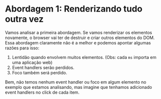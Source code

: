 # Abordagem 1: Renderizando tudo outra vez
Vamos analisar a primeira abordagem. Se vamos renderizar os elementos novamente, o browser vai ter de destruir e criar outros 
elementos do DOM. Essa abordagem claramente não é a melhor e podemos apontar algumas razões para isso:

1. Lentidão quando envolvem muitos elementos. (Obs: cada `ms` importa em uma aplicação web)
2. Event handlers serão perdidos.
3. Foco também será perdido.


Bem, não temos nenhum event handler ou foco em algum elemento no exemplo que estamos analisando, mas imagine que tenhamos adicionado event handlers no click de cada item.
